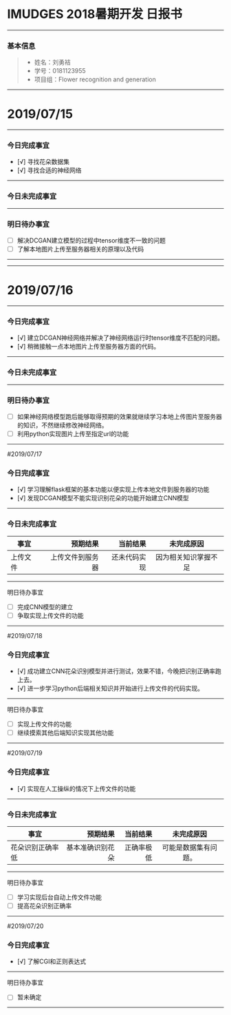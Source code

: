 # IMUDGES 2018暑期开发 日报书
-------


### 基本信息
> * 姓名：刘勇袺
> * 学号：0181123955
> * 项目组：Flower recognition and generation

-------


# 2019/07/15

-------

### 今日完成事宜
- [√]  寻找花朵数据集
- [√]  寻找合适的神经网络 
-----
### 今日未完成事宜


------
### 明日待办事宜
- [ ] 解决DCGAN建立模型的过程中tensor维度不一致的问题
- [ ] 了解本地图片上传至服务器相关的原理以及代码
-------
-------


# 2019/07/16

-------

### 今日完成事宜
- [√]  建立DCGAN神经网络并解决了神经网络运行时tensor维度不匹配的问题。
- [√]  稍微接触一点本地图片上传至服务器方面的代码。
-----
### 今日未完成事宜
------
### 明日待办事宜
- [ ] 如果神经网络模型跑后能够取得预期的效果就继续学习本地上传图片至服务器的知识，不然继续修改神经网络。
- [ ] 利用python实现图片上传至指定url的功能
-------
#2019/07/17
### 今日完成事宜
- [√]  学习理解flask框架的基本功能以便实现上传本地文件到服务器的功能
- [√]  发现DCGAN模型不能实现识别花朵的功能开始建立CNN模型
-----
### 今日未完成事宜


| 事宜     |预期结果| 当前结果  | 未完成原因   | 
| --------   | -----:  | -----:  | :----:  |
|  上传文件  | 上传文件到服务器 | 还未代码实现 | 因为相关知识掌握不足 |


------

明日待办事宜
- [ ] 完成CNN模型的建立
- [ ] 争取实现上传文件的功能
-----
#2019/07/18
### 今日完成事宜
- [√]  成功建立CNN花朵识别模型并进行测试，效果不错，今晚把识别正确率跑上去。
- [√]  进一步学习python后端相关知识并开始进行上传文件的代码实现。
-----
明日待办事宜
- [ ] 实现上传文件的功能
- [ ] 继续摸索其他后端知识实现其他功能
-----
#2019/07/19
### 今日完成事宜
- [√] 实现在人工操纵的情况下上传文件的功能
-----
### 今日未完成事宜


| 事宜     |预期结果| 当前结果  | 未完成原因   | 
| --------   | -----:  | -----:  | :----:  |
|  花朵识别正确率低  | 基本准确识别花朵 | 正确率极低 | 可能是数据集有问题。 |

-----
明日待办事宜
- [ ] 学习实现后台自动上传文件功能
- [ ] 提高花朵识别正确率
-----
#2019/07/20
### 今日完成事宜
- [√] 了解CGI和正则表达式
-----
明日待办事宜
- [ ] 暂未确定
-----

